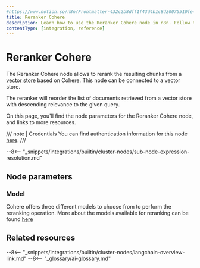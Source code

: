 ```yaml
---
#https://www.notion.so/n8n/Frontmatter-432c2b8dff1f43d4b1c8d20075510fe4
title: Reranker Cohere
description: Learn how to use the Reranker Cohere node in n8n. Follow technical documentation to integrate Cohere reraking into your workflows.
contentType: [integration, reference]
---
```


# Reranker Cohere

The Reranker Cohere node allows to rerank the resulting chunks from a [vector store](/glossary.md#ai-vector-store) based on Cohere. This node can be connected to a vector store.

The reranker will reorder the list of documents retrieved from a vector store with descending relevance to the given query.

On this page, you'll find the node parameters for the Reranker Cohere node, and links to more resources.

///  note  | Credentials
You can find authentication information for this node [here](/integrations/builtin/credentials/cohere.md).
///

--8<-- "_snippets/integrations/builtin/cluster-nodes/sub-node-expression-resolution.md"

## Node parameters

### Model

Cohere offers three different models to choose from to perform the reranking operation.
More about the models available for reranking can be found [here](https://docs.cohere.com/docs/models)

## Related resources

--8<-- "_snippets/integrations/builtin/cluster-nodes/langchain-overview-link.md"
--8<-- "_glossary/ai-glossary.md"
